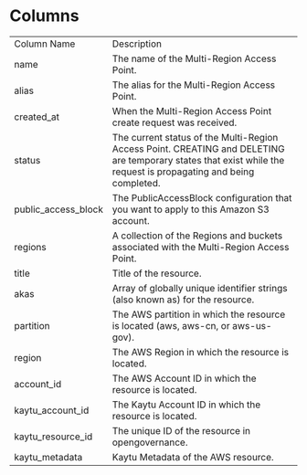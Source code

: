 # Columns  

<table>
	<tr><td>Column Name</td><td>Description</td></tr>
	<tr><td>name</td><td>The name of the Multi-Region Access Point.</td></tr>
	<tr><td>alias</td><td>The alias for the Multi-Region Access Point.</td></tr>
	<tr><td>created_at</td><td>When the Multi-Region Access Point create request was received.</td></tr>
	<tr><td>status</td><td>The current status of the Multi-Region Access Point. CREATING and DELETING are temporary states that exist while the request is propagating and being completed.</td></tr>
	<tr><td>public_access_block</td><td>The PublicAccessBlock configuration that you want to apply to this Amazon S3 account.</td></tr>
	<tr><td>regions</td><td>A collection of the Regions and buckets associated with the Multi-Region Access Point.</td></tr>
	<tr><td>title</td><td>Title of the resource.</td></tr>
	<tr><td>akas</td><td>Array of globally unique identifier strings (also known as) for the resource.</td></tr>
	<tr><td>partition</td><td>The AWS partition in which the resource is located (aws, aws-cn, or aws-us-gov).</td></tr>
	<tr><td>region</td><td>The AWS Region in which the resource is located.</td></tr>
	<tr><td>account_id</td><td>The AWS Account ID in which the resource is located.</td></tr>
	<tr><td>kaytu_account_id</td><td>The Kaytu Account ID in which the resource is located.</td></tr>
	<tr><td>kaytu_resource_id</td><td>The unique ID of the resource in opengovernance.</td></tr>
	<tr><td>kaytu_metadata</td><td>Kaytu Metadata of the AWS resource.</td></tr>
</table>